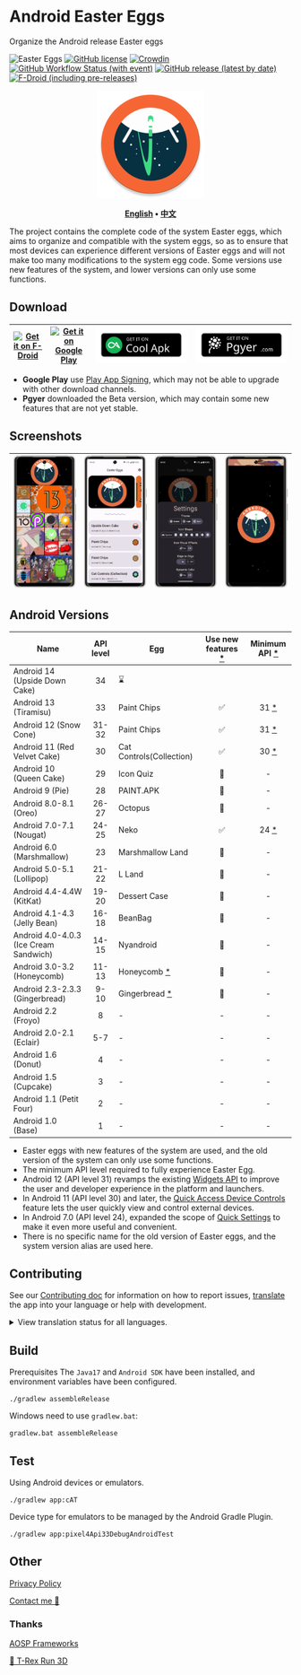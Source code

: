 # Android Easter Eggs

Organize the Android release Easter eggs

![Easter Eggs](https://img.shields.io/badge/Android-Easter%20Eggs-E8DEF8?logo=android&labelColor=6750A4)
[![GitHub license](https://img.shields.io/github/license/hushenghao/AndroidEasterEggs?logo=apache)](https://github.com/hushenghao/AndroidEasterEggs/blob/master/LICENSE)
[![Crowdin](https://badges.crowdin.net/easter-eggs/localized.svg)](https://crowdin.com/project/easter-eggs)
[![GitHub Workflow Status (with event)](https://img.shields.io/github/actions/workflow/status/hushenghao/AndroidEasterEggs/buildRelease.yml?logo=githubactions&logoColor=white)](https://github.com/hushenghao/AndroidEasterEggs/actions/workflows/buildRelease.yml)
[![GitHub release (latest by date)](https://img.shields.io/github/v/release/hushenghao/AndroidEasterEggs?logo=github)](https://github.com/hushenghao/AndroidEasterEggs/releases)
[![F-Droid (including pre-releases)](https://img.shields.io/f-droid/v/com.dede.android_eggs?logo=fdroid)](https://f-droid.org/packages/com.dede.android_eggs)

<div align="center">

![logo](assets/image/ic_launcher_round.png)

**[English](./README.md) • [中文](./README_zh.md)**

</div>

The project contains the complete code of the system Easter eggs, which aims to organize and compatible with the system eggs, so as to ensure that most devices can experience different versions of Easter eggs and will not make too many modifications to the system egg code. Some versions use new features of the system, and lower versions can only use some functions.

## Download

| [![Get it on F-Droid](https://fdroid.gitlab.io/artwork/badge/get-it-on.svg)](https://f-droid.org/packages/com.dede.android_eggs) | [![Get it on Google Play](https://play.google.com/intl/en_us/badges/static/images/badges/en_badge_web_generic.png)](https://play.google.com/store/apps/details?id=com.dede.android_eggs&utm_source=Github&pcampaignid=pcampaignidMKT-Other-global-all-co-prtnr-py-PartBadge-Mar2515-1) | [![Get it on CoolApk](assets/image/badge_coolapk-en.svg)](https://www.coolapk.com/apk/com.dede.android_eggs) | [![Beta](assets/image/badge_pgyer.svg)](https://www.pgyer.com/eggs) |
|----------------------------------------------------------------------------------------------------------------------------------|----------------------------------------------------------------------------------------------------------------------------------------------------------------------------------------------------------------------------------------------------------------------------------------|--------------------------------------------------------------------------------------------------------------|---------------------------------------------------------------------|

* **Google Play** use [Play App Signing](https://support.google.com/googleplay/android-developer/answer/9842756), which may not be able to upgrade with other download channels.
* **Pgyer** downloaded the Beta version, which may contain some new features that are not yet stable.

## Screenshots

| ![](./fastlane/metadata/android/en-US/images/phoneScreenshots/1.png) | ![](./fastlane/metadata/android/en-US/images/phoneScreenshots/2.png) | ![](./fastlane/metadata/android/en-US/images/phoneScreenshots/3.png) | ![](./fastlane/metadata/android/en-US/images/phoneScreenshots/4.png) |
|----------------------------------------------------------------------|----------------------------------------------------------------------|----------------------------------------------------------------------|----------------------------------------------------------------------|

## Android Versions
| Name                                   | API level | Egg                           | Use new features [*](#id_new_features) | Minimum API [*](#id_full_egg_mini_api) |
|----------------------------------------|:---------:|-------------------------------|:--------------------------------------:|:--------------------------------------:|
| Android 14 (Upside Down Cake)          |    34     | ⌛️                            |                                        |                                        |
| Android 13 (Tiramisu)                  |    33     | Paint Chips                   |                   ✅                    |         31 [*](#id_android12)          |
| Android 12 (Snow Cone)                 |   31-32   | Paint Chips                   |                   ✅                    |         31 [*](#id_android12)          |
| Android 11 (Red Velvet Cake)           |    30     | Cat Controls(Collection)      |                   ✅                    |         30 [*](#id_android11)          |
| Android 10 (Queen Cake)                |    29     | Icon Quiz                     |                   🚫                   |                   -                    |
| Android 9 (Pie)                        |    28     | PAINT.APK                     |                   🚫                   |                   -                    |
| Android 8.0-8.1 (Oreo)                 |   26-27   | Octopus                       |                   🚫                   |                   -                    |
| Android 7.0-7.1 (Nougat)               |   24-25   | Neko                          |                   ✅                    |          24 [*](#id_android7)          |
| Android 6.0 (Marshmallow)              |    23     | Marshmallow Land              |                   🚫                   |                   -                    |
| Android 5.0-5.1 (Lollipop)             |   21-22   | L Land                        |                   🚫                   |                   -                    |
| Android 4.4-4.4W (KitKat)              |   19-20   | Dessert Case                  |                   🚫                   |                   -                    |
| Android 4.1-4.3 (Jelly Bean)           |   16-18   | BeanBag                       |                   🚫                   |                   -                    |
| Android 4.0-4.0.3 (Ice Cream Sandwich) |   14-15   | Nyandroid                     |                   🚫                   |                   -                    |
| Android 3.0-3.2 (Honeycomb)            |   11-13   | Honeycomb [*](#id_egg_name)   |                   🚫                   |                   -                    |
| Android 2.3-2.3.3 (Gingerbread)        |   9-10    | Gingerbread [*](#id_egg_name) |                   🚫                   |                   -                    |
| Android 2.2 (Froyo)                    |     8     | -                             |                   -                    |                   -                    |
| Android 2.0-2.1 (Eclair)               |    5-7    | -                             |                   -                    |                   -                    |
| Android 1.6 (Donut)                    |     4     | -                             |                   -                    |                   -                    |
| Android 1.5 (Cupcake)                  |     3     | -                             |                   -                    |                   -                    |
| Android 1.1 (Petit Four)               |     2     | -                             |                   -                    |                   -                    |
| Android 1.0 (Base)                     |     1     | -                             |                   -                    |                   -                    |

* <span id='id_new_features'>Easter eggs with new features of the system are used, and the old version of the system can only use some functions.</span>
* <span id='id_full_egg_mini_api'>The minimum API level required to fully experience Easter Egg.</span>
* <span id='id_android12'>Android 12 (API level 31) revamps the existing [Widgets API](https://developer.android.com/about/versions/12/features/widgets) to improve the user and developer experience in the platform and launchers.</span>
* <span id='id_android11'>In Android 11 (API level 30) and later, the [Quick Access Device Controls](https://developer.android.com/develop/ui/views/device-control) feature lets the user quickly view and control external devices.</span>
* <span id='id_android7'>In Android 7.0 (API level 24), expanded the scope of [Quick Settings](https://developer.android.com/about/versions/nougat/android-7.0#tile_api) to make it even more useful and convenient.</span>
* <span id='id_egg_name'>There is no specific name for the old version of Easter eggs, and the system version alias are used here.</span>

## Contributing

See our [Contributing doc](.github/CONTRIBUTING.md) for information on how to report issues, [translate](https://crowdin.com/project/easter-eggs) the app into your language or help with development.

<details>
<summary>View translation status for all languages.</summary>

[![](https://badges.awesome-crowdin.com/translation-15891207-597587-update.png)](https://crowdin.com/project/easter-eggs)

</details>

## Build

Prerequisites The `Java17` and `Android SDK` have been installed, and environment variables have been configured.

```shell
./gradlew assembleRelease
```

Windows need to use `gradlew.bat`:

```shell
gradlew.bat assembleRelease
```

## Test

Using Android devices or emulators.
```shell
./gradlew app:cAT
```

Device type for emulators to be managed by the Android Gradle Plugin.

```shell
./gradlew app:pixel4Api33DebugAndroidTest
```

## Other

[Privacy Policy](https://github.com/hushenghao/AndroidEasterEggs/wiki/Privacy-policy)

[Contact me 📧](mailto:dede.hu@qq.com)

### Thanks

[AOSP Frameworks](https://github.com/aosp-mirror/platform_frameworks_base)

[🦖 T-Rex Run 3D](https://github.com/Priler/dino3d)
